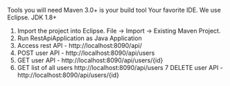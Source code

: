 Tools you will need
Maven 3.0+ is your build tool
Your favorite IDE. We use Eclipse.
JDK 1.8+

1. Import the project into Eclipse. File -> Import -> Existing Maven Project.
2. Run RestApiApplication as Java Application
3. Access rest API - http://localhost:8090/api/
4. POST user API - http://localhost:8090/api/users 
5. GET user API - http://localhost:8090/api/users/{id}
6. GET list of all users http://localhost:8090/api/users
7  DELETE user API - http://localhost:8090/api/users/{id}